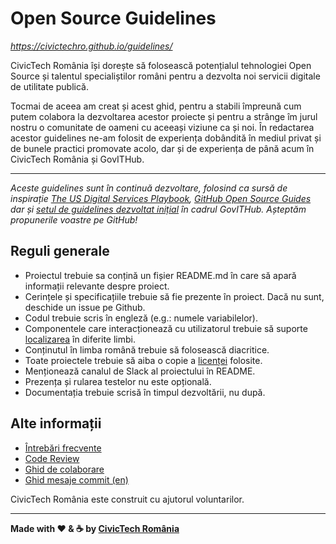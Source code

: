 # Open Source Guidelines 

*https://civictechro.github.io/guidelines/*

CivicTech România își dorește să folosească potențialul tehnologiei Open Source și talentul specialiștilor români pentru a dezvolta noi servicii digitale de utilitate publică. 

Tocmai de aceea am creat și acest ghid, pentru a stabili împreună cum putem colabora la dezvoltarea acestor proiecte și pentru a strânge îm jurul nostru o comunitate de oameni cu aceeași viziune ca și noi. În redactarea acestor guidelines ne-am folosit de experiența dobândită în mediul privat și de bunele practici promovate acolo, dar și de experiența de până acum în CivicTech România și GovITHub. 

***
*Aceste guidelines sunt în continuă dezvoltare, folosind ca sursă de inspirație [The US Digital Services Playbook](https://playbook.cio.gov/), [GitHub Open Source Guides](https://opensource.guide/) dar și [setul de guidelines dezvoltat inițial](https://github.com/gov-ithub/guidelines) în cadrul GovITHub. Așteptăm propunerile voastre pe GitHub!*


## Reguli generale

- Proiectul trebuie sa conțină un fișier README.md în care să apară informații relevante despre proiect.
- Cerințele și specificațiile trebuie să fie prezente în proiect. Dacă nu sunt, deschide un issue pe Github.
- Codul trebuie scris în engleză (e.g.: numele variabilelor).
- Componentele care interacționează cu utilizatorul trebuie să suporte [localizarea](https://en.wikipedia.org/wiki/Internationalization_and_localization) în diferite limbi.
 - Conținutul în limba română trebuie să folosească diacritice.
- Toate proiectele trebuie să aiba o copie a [licenței](LICENSE) folosite.
- Menționează canalul de Slack al proiectului în README.
- Prezența și rularea testelor nu este opțională.
- Documentația trebuie scrisă în timpul dezvoltării, nu după.

## Alte informații
- [Întrebări frecvente](/old_guides/FAQ.md)
- [Code Review](/old_guides/CODE_REVIEW.md)
- [Ghid de colaborare](/old_guides/CONTRIBUTING.md)
- [Ghid mesaje commit (en)](/old_guides/COMMIT.md)

CivicTech România este construit cu ajutorul voluntarilor.

----------

**Made with :heart: & :coffee: by [CivicTech România](https://civictech.ro/)**
